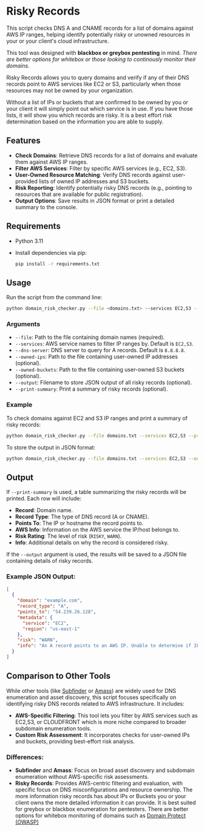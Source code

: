 # Risky Records

This script checks DNS A and CNAME records for a list of domains against AWS IP ranges, helping identify potentially risky or unowned resources in your or your client's cloud infrastructure. 

This tool was designed with **blackbox or greybox pentesting** in mind. *There are better options for whitebox or those looking to continously monitor their domains.*

Risky Records allows you to query domains and verify if any of their DNS records point to AWS services like EC2 or S3, particularly when those resources may not be owned by your organization.

Without a list of IPs or buckets that are confirmed to be owned by you or your client it will simply point out which service is in use. If you have those lists, it will show you which records are risky. It is a best effort risk determination based on the information you are able to supply.

## Features

- **Check Domains**: Retrieve DNS records for a list of domains and evaluate them against AWS IP ranges.
- **Filter AWS Services**: Filter by specific AWS services (e.g., EC2, S3).
- **User-Owned Resource Matching**: Verify DNS records against user-provided lists of owned IP addresses and S3 buckets.
- **Risk Reporting**: Identify potentially risky DNS records (e.g., pointing to resources that are available for public registration).
- **Output Options**: Save results in JSON format or print a detailed summary to the console.

## Requirements

- Python 3.11
- Install dependencies via pip:

  ```bash
  pip install -r requirements.txt
  ```

## Usage

Run the script from the command line:

```bash
python domain_risk_checker.py --file <domains.txt> --services EC2,S3 --owned-ips <owned_ips.txt> --owned-buckets <owned_buckets.txt> --output <output.json> --print-summary
```

### Arguments

- `--file`: Path to the file containing domain names (required).
- `--services`: AWS service names to filter IP ranges by. Default is `EC2,S3`.
- `--dns-server`: DNS server to query for A records. Default is `8.8.8.8`.
- `--owned-ips`: Path to the file containing user-owned IP addresses (optional).
- `--owned-buckets`: Path to the file containing user-owned S3 buckets (optional).
- `--output`: Filename to store JSON output of all risky records (optional).
- `--print-summary`: Print a summary of risky records (optional).

### Example

To check domains against EC2 and S3 IP ranges and print a summary of risky records:

```bash
python domain_risk_checker.py --file domains.txt --services EC2,S3 --print-summary
```

To store the output in JSON format:

```bash
python domain_risk_checker.py --file domains.txt --services EC2,S3 --output risky_records.json
```

## Output

If `--print-summary` is used, a table summarizing the risky records will be printed. Each row will include:

- **Record**: Domain name.
- **Record Type**: The type of DNS record (A or CNAME).
- **Points To**: The IP or hostname the record points to.
- **AWS Info**: Information on the AWS service the IP/host belongs to.
- **Risk Rating**: The level of risk (`RISKY`, `WARN`).
- **Info**: Additional details on why the record is considered risky.

If the `--output` argument is used, the results will be saved to a JSON file containing details of risky records.

### Example JSON Output:

```json
[
  {
    "domain": "example.com",
    "record_type": "A",
    "points_to": "54.239.26.128",
    "metadata": {
      "service": "EC2",
      "region": "us-east-1"
    },
    "risk": "WARN",
    "info": "An A record points to an AWS IP. Unable to determine if IP is owned without a list of owned IPs."
  }
]
```

## Comparison to Other Tools

While other tools (like [Subfinder](https://github.com/projectdiscovery/subfinder) or [Amass](https://github.com/OWASP/Amass)) are widely used for DNS enumeration and asset discovery, this script focuses specifically on identifying risky DNS records related to AWS infrastructure. It includes:

- **AWS-Specific Filtering**: This tool lets you filter by AWS services such as EC2,S3, or CLOUDFRONT which is more niche compared to broader subdomain enumeration tools.
- **Custom Risk Assessment**: It incorporates checks for user-owned IPs and buckets, providing best-effort risk analysis.

### Differences:
- **Subfinder** and **Amass**: Focus on broad asset discovery and subdomain enumeration without AWS-specific risk assessments. 
- **Risky Records**: Provides AWS-centric filtering and evaluation, with specific focus on DNS misconfigurations and resource ownership. The more information risky records has about IPs or Buckets you or your client owns the more detailed information it can provide. It is best suited for greybox or blackbox enumeration for pentesters. There are better options for whitebox monitoring of domains such as [Domain Protect (OWASP)](https://github.com/domain-protect/domain-protect)


